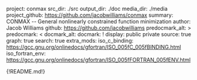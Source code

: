 project: conmax
src_dir: ./src
output_dir: ./doc
media_dir: ./media
project_github: https://github.com/jacobwilliams/conmax
summary: CONMAX -- General nonlinearly constrained function minimization
author: Jacob Williams
github: https://github.com/jacobwilliams
predocmark_alt: >
predocmark: <
docmark_alt:
docmark: !
display: public
         private
source: true
graph: true
search: true
extra_mods: iso_c_binding: https://gcc.gnu.org/onlinedocs/gfortran/ISO_005fC_005fBINDING.html
            iso_fortran_env: https://gcc.gnu.org/onlinedocs/gfortran/ISO_005fFORTRAN_005fENV.html

{!README.md!}